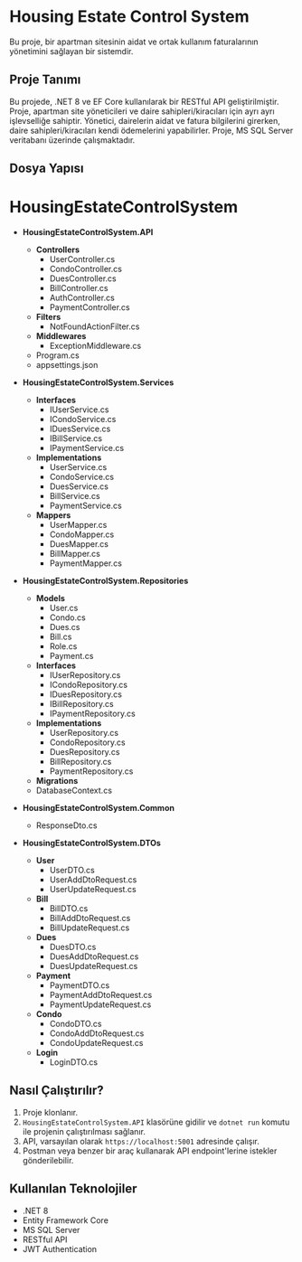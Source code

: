 # Housing Estate Control System

Bu proje, bir apartman sitesinin aidat ve ortak kullanım faturalarının yönetimini sağlayan bir sistemdir. 

## Proje Tanımı

Bu projede, .NET 8 ve EF Core kullanılarak bir RESTful API geliştirilmiştir. Proje, apartman site yöneticileri ve daire sahipleri/kiracıları için ayrı ayrı işlevselliğe sahiptir. Yönetici, dairelerin aidat ve fatura bilgilerini girerken, daire sahipleri/kiracıları kendi ödemelerini yapabilirler. Proje, MS SQL Server veritabanı üzerinde çalışmaktadır.

## Dosya Yapısı

# HousingEstateControlSystem

- **HousingEstateControlSystem.API**
  - **Controllers**
    - UserController.cs
    - CondoController.cs
    - DuesController.cs
    - BillController.cs
    - AuthController.cs
    - PaymentController.cs
  - **Filters**
    - NotFoundActionFilter.cs
  - **Middlewares**
    - ExceptionMiddleware.cs
  - Program.cs
  - appsettings.json

- **HousingEstateControlSystem.Services**
  - **Interfaces**
    - IUserService.cs
    - ICondoService.cs
    - IDuesService.cs
    - IBillService.cs
    - IPaymentService.cs
  - **Implementations**
    - UserService.cs
    - CondoService.cs
    - DuesService.cs
    - BillService.cs
    - PaymentService.cs
  - **Mappers**
    - UserMapper.cs
    - CondoMapper.cs
    - DuesMapper.cs
    - BillMapper.cs
    - PaymentMapper.cs

- **HousingEstateControlSystem.Repositories**
  - **Models**
    - User.cs
    - Condo.cs
    - Dues.cs
    - Bill.cs
    - Role.cs
    - Payment.cs
  - **Interfaces**
    - IUserRepository.cs
    - ICondoRepository.cs
    - IDuesRepository.cs
    - IBillRepository.cs
    - IPaymentRepository.cs
  - **Implementations**
    - UserRepository.cs
    - CondoRepository.cs
    - DuesRepository.cs
    - BillRepository.cs
    - PaymentRepository.cs
  - **Migrations**
  - DatabaseContext.cs

- **HousingEstateControlSystem.Common**
  - ResponseDto.cs

- **HousingEstateControlSystem.DTOs**
  - **User**
    - UserDTO.cs
    - UserAddDtoRequest.cs
    - UserUpdateRequest.cs
  - **Bill**
    - BillDTO.cs
    - BillAddDtoRequest.cs
    - BillUpdateRequest.cs
  - **Dues**
    - DuesDTO.cs
    - DuesAddDtoRequest.cs
    - DuesUpdateRequest.cs
  - **Payment**
    - PaymentDTO.cs
    - PaymentAddDtoRequest.cs
    - PaymentUpdateRequest.cs
  - **Condo**
    - CondoDTO.cs
    - CondoAddDtoRequest.cs
    - CondoUpdateRequest.cs
  - **Login**
    - LoginDTO.cs


## Nasıl Çalıştırılır?

1. Proje klonlanır.
2. `HousingEstateControlSystem.API` klasörüne gidilir ve `dotnet run` komutu ile projenin çalıştırılması sağlanır.
3. API, varsayılan olarak `https://localhost:5001` adresinde çalışır.
4. Postman veya benzer bir araç kullanarak API endpoint'lerine istekler gönderilebilir.

## Kullanılan Teknolojiler

- .NET 8
- Entity Framework Core
- MS SQL Server
- RESTful API
- JWT Authentication
